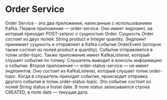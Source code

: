 # Order Service
Order Service - это два приложения, написанные c использованием Kafka. Первое приложение — order-service. Оно имеет эндпоинт, на который приходит POST-запрос с сущностью Order. Сущность Order состоит из двух полей: String product и Integer quantity. Эндпоинт принимает сущность и отправляет в Kafka событие OrderEvent (которое также состоит из полей product и quantity). Событие отправляется в топик order-topic.
Также приложение имеет KafkaListener, который слушает события по топику. Слушатель выводит в консоль информацию о событии.
Второе приложение — order-status-service — не имеет эндпоинтов. Оно состоит из KafkaListener, который слушает топик order-topic. Когда в слушатель приходит событие, происходит отправка другого события в топик  order-status-topic. Это событие состоит из полей String status и Instat date. В поле status записывается строка CREATED, в поле date — текущая дата.
